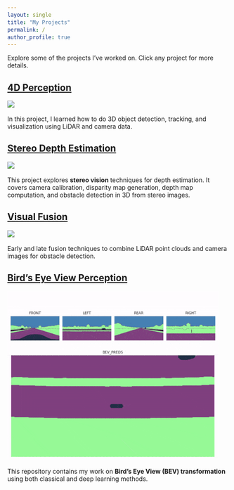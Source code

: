 ```yaml
---
layout: single
title: "My Projects"
permalink: /
author_profile: true
---
```


Explore some of the projects I’ve worked on. Click any project for more details.

## [4D Perception](https://github.com/Rouizi/4d-perception)

![](assets/images/merged_mot_to_view.gif)

In this project, I learned how to do 3D object detection, tracking, and visualization using LiDAR and camera data.

## [Stereo Depth Estimation](https://github.com/Rouizi/stereo-depth-estimation)

![](assets/images/streo-depth-estimation.gif)

This project explores **stereo vision** techniques for depth estimation.
It covers camera calibration, disparity map generation, depth map computation, and obstacle detection in 3D from stereo images.

## [Visual Fusion](https://github.com/Rouizi/visual-fusion)

![](assets/images/early_fusion.gif)

Early and late fusion techniques to combine LiDAR point clouds and camera images for obstacle detection.

## [Bird’s Eye View Perception](https://github.com/Rouizi/bird-eye-view)

![](assets/images/bird_eye_view.gif)

This repository contains my work on **Bird’s Eye View (BEV) transformation** using both classical and deep learning methods. 
